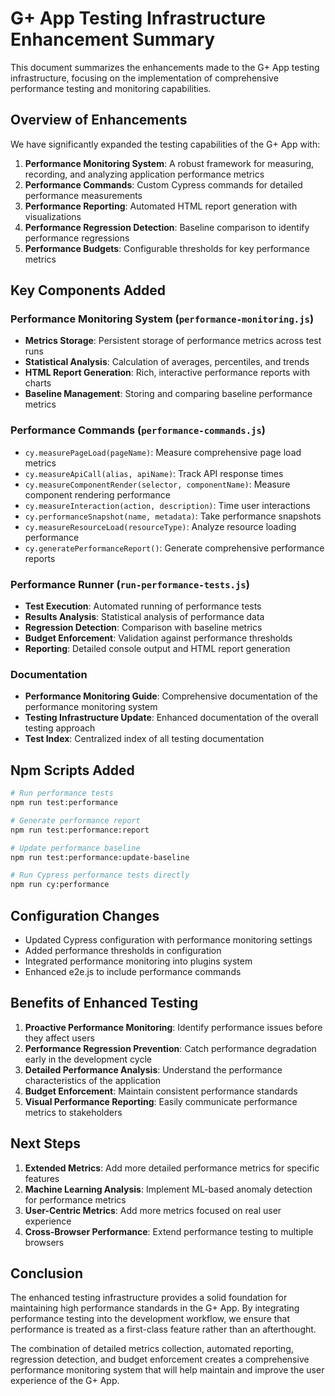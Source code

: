 # G+ App Testing Infrastructure Enhancement Summary

This document summarizes the enhancements made to the G+ App testing infrastructure, focusing on the implementation of comprehensive performance testing and monitoring capabilities.

## Overview of Enhancements

We have significantly expanded the testing capabilities of the G+ App with:

1. **Performance Monitoring System**: A robust framework for measuring, recording, and analyzing application performance metrics
2. **Performance Commands**: Custom Cypress commands for detailed performance measurements
3. **Performance Reporting**: Automated HTML report generation with visualizations
4. **Performance Regression Detection**: Baseline comparison to identify performance regressions
5. **Performance Budgets**: Configurable thresholds for key performance metrics

## Key Components Added

### Performance Monitoring System (`performance-monitoring.js`)

- **Metrics Storage**: Persistent storage of performance metrics across test runs
- **Statistical Analysis**: Calculation of averages, percentiles, and trends
- **HTML Report Generation**: Rich, interactive performance reports with charts
- **Baseline Management**: Storing and comparing baseline performance metrics

### Performance Commands (`performance-commands.js`)

- `cy.measurePageLoad(pageName)`: Measure comprehensive page load metrics
- `cy.measureApiCall(alias, apiName)`: Track API response times
- `cy.measureComponentRender(selector, componentName)`: Measure component rendering performance
- `cy.measureInteraction(action, description)`: Time user interactions
- `cy.performanceSnapshot(name, metadata)`: Take performance snapshots
- `cy.measureResourceLoad(resourceType)`: Analyze resource loading performance
- `cy.generatePerformanceReport()`: Generate comprehensive performance reports

### Performance Runner (`run-performance-tests.js`)

- **Test Execution**: Automated running of performance tests
- **Results Analysis**: Statistical analysis of performance data
- **Regression Detection**: Comparison with baseline metrics
- **Budget Enforcement**: Validation against performance thresholds
- **Reporting**: Detailed console output and HTML report generation

### Documentation

- **Performance Monitoring Guide**: Comprehensive documentation of the performance monitoring system
- **Testing Infrastructure Update**: Enhanced documentation of the overall testing approach
- **Test Index**: Centralized index of all testing documentation

## Npm Scripts Added

```bash
# Run performance tests
npm run test:performance

# Generate performance report
npm run test:performance:report

# Update performance baseline
npm run test:performance:update-baseline

# Run Cypress performance tests directly
npm run cy:performance
```

## Configuration Changes

- Updated Cypress configuration with performance monitoring settings
- Added performance thresholds in configuration
- Integrated performance monitoring into plugins system
- Enhanced e2e.js to include performance commands

## Benefits of Enhanced Testing

1. **Proactive Performance Monitoring**: Identify performance issues before they affect users
2. **Performance Regression Prevention**: Catch performance degradation early in the development cycle
3. **Detailed Performance Analysis**: Understand the performance characteristics of the application
4. **Budget Enforcement**: Maintain consistent performance standards
5. **Visual Performance Reporting**: Easily communicate performance metrics to stakeholders

## Next Steps

1. **Extended Metrics**: Add more detailed performance metrics for specific features
2. **Machine Learning Analysis**: Implement ML-based anomaly detection for performance metrics
3. **User-Centric Metrics**: Add more metrics focused on real user experience
4. **Cross-Browser Performance**: Extend performance testing to multiple browsers

## Conclusion

The enhanced testing infrastructure provides a solid foundation for maintaining high performance standards in the G+ App. By integrating performance testing into the development workflow, we ensure that performance is treated as a first-class feature rather than an afterthought.

The combination of detailed metrics collection, automated reporting, regression detection, and budget enforcement creates a comprehensive performance monitoring system that will help maintain and improve the user experience of the G+ App.
